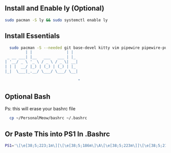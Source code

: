 ## Install and Enable ly (Optional) 

```bash
sudo pacman -S ly && sudo systemctl enable ly
```

## Install Essentials 

```bash
  sudo pacman -S --needed git base-devel kitty vim pipewire pipewire-pulse wofi dolphin hyprlock hypridle hyprpaper waybar && git clone https://github.com/Zephijo/PersonalMeow.git && cp -r ~/PersonalMeow/hypr/* ~/.config/hypr && cp -r ~/PersonalMeow/kitty/* ~/.config/kitty && cp -r ~/PersonalMeow/neofetch/* ~/.config/neofetch && cp -r ~/PersonalMeow/waybar/* ~/.config/waybar && echo "          _                 _   
         | |               | |  
 _ __ ___| |__   ___   ___ | |_ 
| '__/ _ \ '_ \ / _ \ / _ \| __|
| | |  __/ |_) | (_) | (_) | |_ 
|_|  \___|_.__/ \___/ \___/ \__|
                                
                                "
```

## Optional Bash

Ps: this will erase your bashrc file

```bash
  cp ~/PersonalMeow/bashrc ~/.bashrc
```

## Or Paste This into PS1 In .Bashrc

```bash
PS1='\[\e[38;5;223;1m\][\[\e[38;5;186m\]\A\[\e[38;5;223m\]]\[\e[38;5;218m\]@\[\e[38;5;149m\]\u\[\e[38;5;212m\]~\w\[\e[0m\]\n \[\e[38;5;142;1m\]~\[\e[38;5;212m\]\\$\[\e[0m\]'
```

